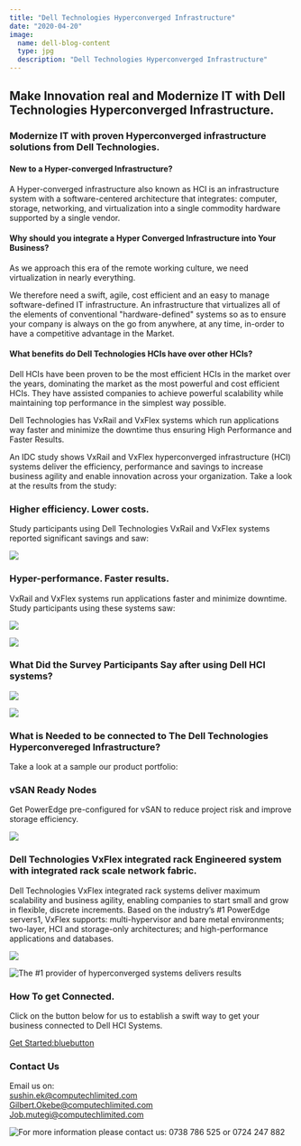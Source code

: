 ```yaml
---
title: "Dell Technologies Hyperconverged Infrastructure"
date: "2020-04-20"
image:
  name: dell-blog-content
  type: jpg
  description: "Dell Technologies Hyperconverged Infrastructure"
---
```

 
## Make Innovation real and Modernize IT with Dell Technologies Hyperconverged Infrastructure.

### Modernize IT with proven Hyperconverged infrastructure solutions from Dell Technologies.

#### New to a Hyper-converged Infrastructure?

A Hyper-converged infrastructure also known as HCI is an infrastructure system with a software-centered architecture that integrates: computer, storage, networking, and virtualization into a single commodity hardware supported by a single vendor. 

#### Why should you integrate a Hyper Converged Infrastructure into Your Business?

As we approach this era of the remote working culture, we need virtualization in nearly everything. 

We therefore need a swift, agile, cost efficient and an easy to manage software-defined IT infrastructure. An infrastructure that virtualizes all of the elements of conventional "hardware-defined" systems so as to ensure your company is always on the go from anywhere, at any time, in-order to have a competitive advantage in the Market.

#### What benefits do Dell Technologies HCIs have over other HCIs?

Dell HCIs have been proven to be the most efficient HCIs in the market over the years, dominating the market as the most powerful and cost efficient HCIs. They have assisted companies to achieve powerful scalability while maintaining top performance in the simplest way possible.

Dell Technologies has VxRail and VxFlex systems which run applications way faster and minimize the downtime thus ensuring High Performance and Faster Results.

An IDC study shows VxRail and VxFlex hyperconverged infrastructure (HCI) systems deliver the efficiency, performance and savings to increase business agility and enable innovation across your organization.
Take a look at the results from the study:

### Higher efficiency. Lower costs.

Study participants using Dell Technologies VxRail and VxFlex
systems reported significant savings and saw:

![](/assets/news/dell/dell-blog-content-3.jpeg)
 
### Hyper-performance. Faster results.

VxRail and VxFlex systems run applications faster and minimize downtime.
Study participants using these systems saw:
 
![](/assets/news/dell/dell-blog-content-6.jpeg)
 
![](/assets/news/dell/dell-blog-content-1.jpeg)

### What Did the Survey Participants Say after using Dell HCI systems?

![](/assets/news/dell/dell-blog-content-4.jpeg)
 
![](/assets/news/dell/dell-blog-content-5.jpeg)

### What is Needed to be connected to The Dell Technologies Hyperconvereged Infrastructure?

Take a look at a sample our product portfolio:

### vSAN Ready Nodes

Get PowerEdge pre-configured for vSAN to reduce project risk and improve storage efficiency.

![](/assets/news/dell/dell-picture-2.png)

### Dell Technologies VxFlex integrated rack Engineered system with integrated rack scale network fabric.

Dell Technologies VxFlex integrated rack systems deliver maximum scalability and business agility, enabling companies to start small and grow in flexible, discrete increments. Based on the industry’s #1 PowerEdge servers1, VxFlex supports: multi-hypervisor and bare metal environments; two-layer, HCI and storage-only architectures; and high-performance applications and databases.

![](/assets/news/dell/dell-picture-1.png)

![The #1 provider of hyperconverged systems delivers results](/assets/news/dell/dell-blog-content-2.jpg)

### How To get Connected.
Click on the button below for us to establish a swift way to get your business connected to Dell HCI Systems.

[Get Started:bluebutton](https://forms.office.com/Pages/ResponsePage.aspx?id=-xWXcurnFEC7SOs2nD7iJaISfZVdKdZCtI07wOwEbLFUMVZTUDdSVU5UWjJBRVhRUldJM05TVTFVRi4u)

### Contact Us
Email us on:\
[sushin.ek@computechlimited.com](mailto:sushin.ek@computechlimited.com])\
[Gilbert.Okebe@computechlimited.com](gilbert.ek@computechlimited.com)\
[Job.mutegi@computechlimited.com](job.ek@computechlimited.com])
 
![For more information please contact us: 0738 786 525 or 0724 247 882](/assets/news/dell/dell-mailer-footer.jpeg)

